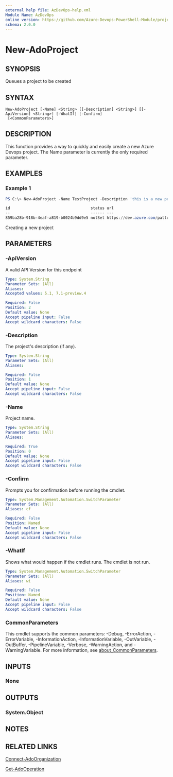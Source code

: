 ```yaml
---
external help file: AzDevOps-help.xml
Module Name: AzDevOps
online version: https://github.com/Azure-Devops-PowerShell-Module/projects/blob/master/docs/New-AdoProject.md#new-adoproject
schema: 2.0.0
---
```


# New-AdoProject

## SYNOPSIS

Queues a project to be created

## SYNTAX

```
New-AdoProject [-Name] <String> [[-Description] <String>] [[-ApiVersion] <String>] [-WhatIf] [-Confirm]
 [<CommonParameters>]
```

## DESCRIPTION

This function provides a way to quickly and easily create a new Azure Devops project. The Name parameter
is currently the only required parameter.

## EXAMPLES

### Example 1

```powershell
PS C:\> New-AdoProject -Name TestProject -Description 'this is a new project'

id                                   status url
--                                   ------ ---
859ba28b-918b-4eaf-a819-b0024b9dd9e5 notSet https://dev.azure.com/patton-tech/_apis/operations/859ba28b-918b-4eaf-a819-b0024b9dd9e5
```

Creating a new project

## PARAMETERS

### -ApiVersion

A valid API Version for this endpoint

```yaml
Type: System.String
Parameter Sets: (All)
Aliases:
Accepted values: 5.1, 7.1-preview.4

Required: False
Position: 2
Default value: None
Accept pipeline input: False
Accept wildcard characters: False
```

### -Description

The project's description (if any).

```yaml
Type: System.String
Parameter Sets: (All)
Aliases:

Required: False
Position: 1
Default value: None
Accept pipeline input: False
Accept wildcard characters: False
```

### -Name

Project name.

```yaml
Type: System.String
Parameter Sets: (All)
Aliases:

Required: True
Position: 0
Default value: None
Accept pipeline input: False
Accept wildcard characters: False
```

### -Confirm

Prompts you for confirmation before running the cmdlet.

```yaml
Type: System.Management.Automation.SwitchParameter
Parameter Sets: (All)
Aliases: cf

Required: False
Position: Named
Default value: None
Accept pipeline input: False
Accept wildcard characters: False
```

### -WhatIf

Shows what would happen if the cmdlet runs.
The cmdlet is not run.

```yaml
Type: System.Management.Automation.SwitchParameter
Parameter Sets: (All)
Aliases: wi

Required: False
Position: Named
Default value: None
Accept pipeline input: False
Accept wildcard characters: False
```

### CommonParameters

This cmdlet supports the common parameters: -Debug, -ErrorAction, -ErrorVariable, -InformationAction, -InformationVariable, -OutVariable, -OutBuffer, -PipelineVariable, -Verbose, -WarningAction, and -WarningVariable. For more information, see [about_CommonParameters](http://go.microsoft.com/fwlink/?LinkID=113216).

## INPUTS

### None

## OUTPUTS

### System.Object

## NOTES

## RELATED LINKS

[Connect-AdoOrganization](https://github.com/Azure-Devops-PowerShell-Module/core/blob/master/docs/Connect-AdoOrganization.md#connect-adoorganization)

[Get-AdoOperation](https://github.com/Azure-Devops-PowerShell-Module/core/blob/master/docs/Connect-AdoOrganization.md#get-adooperation)
